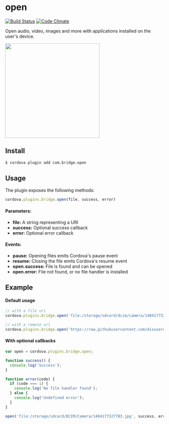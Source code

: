 open
====

[![Build Status](https://travis-ci.org/disusered/cordova-open.svg)](https://travis-ci.org/disusered/cordova-open) [![Code Climate](https://codeclimate.com/github/disusered/cordova-open/badges/gpa.svg)](https://codeclimate.com/github/disusered/cordova-open) 

Open audio, video, images and more with applications installed on the user's device.

<img src="https://raw.githubusercontent.com/disusered/cordova-open/docs/open.png" width="300px" />

## Install

```bash
$ cordova plugin add com.bridge.open
```

## Usage

The plugin exposes the following methods:

```javascript
cordova.plugins.bridge.open(file, success, error)
```

#### Parameters:
* __file:__ A string representing a URI
* __success:__ Optional success callback
* __error:__ Optional error callback

#### Events:
* __pause:__ Opening files emits Cordova's pause event
* __resume:__ Closing the file emits Cordova's resume event
* __open.success:__ File is found and can be opened
* __open.error:__ File not found, or no file handler is installed

## Example

#### Default usage

```javascript
// with a file uri
cordova.plugins.bridge.open('file:/storage/sdcard/dcim/camera/1404177327783.jpg');

// with a remote url
cordova.plugins.bridge.open('https://raw.githubusercontent.com/disusered/cordova-open/test/test.png');
```

#### With optional callbacks

```javascript
var open = cordova.plugins.bridge.open;

function success() {
  console.log('Success');
}

function error(code) {
  if (code === 1) {
    console.log('No file handler found');
  } else {
    console.log('Undefined error');
  }
}

open('file:/storage/sdcard/DCIM/Camera/1404177327783.jpg', success, error);
```
